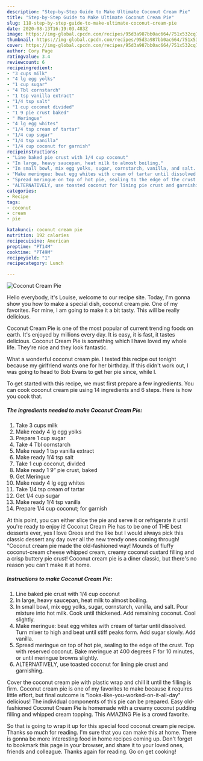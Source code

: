 ```yaml
---
description: "Step-by-Step Guide to Make Ultimate Coconut Cream Pie"
title: "Step-by-Step Guide to Make Ultimate Coconut Cream Pie"
slug: 118-step-by-step-guide-to-make-ultimate-coconut-cream-pie
date: 2020-08-13T16:19:03.483Z
image: https://img-global.cpcdn.com/recipes/95d3a987bb0ac664/751x532cq70/coconut-cream-pie-recipe-main-photo.jpg
thumbnail: https://img-global.cpcdn.com/recipes/95d3a987bb0ac664/751x532cq70/coconut-cream-pie-recipe-main-photo.jpg
cover: https://img-global.cpcdn.com/recipes/95d3a987bb0ac664/751x532cq70/coconut-cream-pie-recipe-main-photo.jpg
author: Cory Page
ratingvalue: 3.4
reviewcount: 6
recipeingredient:
- "3 cups milk"
- "4 lg egg yolks"
- "1 cup sugar"
- "4 Tbl cornstarch"
- "1 tsp vanilla extract"
- "1/4 tsp salt"
- "1 cup coconut divided"
- "1 9 pie crust baked"
- " Meringue"
- "4 lg egg whites"
- "1/4 tsp cream of tartar"
- "1/4 cup sugar"
- "1/4 tsp vanilla"
- "1/4 cup coconut for garnish"
recipeinstructions:
- "Line baked pie crust with 1/4 cup coconut"
- "In large, heavy saucepan, heat milk to almost boiling."
- "In small bowl, mix egg yolks, sugar, cornstarch, vanilla, and salt. Pour mixture into hot milk. Cook until thickened. Add remaining coconut. Cool slightly."
- "Make meringue: beat egg whites with cream of tartar until dissolved. Turn mixer to high and beat until stiff peaks form. Add sugar slowly. Add vanilla."
- "Spread meringue on top of hot pie, sealing to the edge of the crust. Top with reserved coconut. Bake meringue at 400 degrees F for 10 minutes, or until meringue browns slightly."
- "ALTERNATIVELY, use toasted coconut for lining pie crust and garnishing."
categories:
- Recipe
tags:
- coconut
- cream
- pie

katakunci: coconut cream pie 
nutrition: 192 calories
recipecuisine: American
preptime: "PT14M"
cooktime: "PT49M"
recipeyield: "1"
recipecategory: Lunch

---
```



![Coconut Cream Pie](https://img-global.cpcdn.com/recipes/95d3a987bb0ac664/751x532cq70/coconut-cream-pie-recipe-main-photo.jpg)

Hello everybody, it's Louise, welcome to our recipe site. Today, I'm gonna show you how to make a special dish, coconut cream pie. One of my favorites. For mine, I am going to make it a bit tasty. This will be really delicious.

Coconut Cream Pie is one of the most popular of current trending foods on earth. It's enjoyed by millions every day. It is easy, it is fast, it tastes delicious. Coconut Cream Pie is something which I have loved my whole life. They're nice and they look fantastic.

What a wonderful coconut cream pie. I tested this recipe out tonight because my girlfriend wants one for her birthday. If this didn&#39;t work out, I was going to head to Bob Evans to get her pie since, while I.


To get started with this recipe, we must first prepare a few ingredients. You can cook coconut cream pie using 14 ingredients and 6 steps. Here is how you cook that.

<!--inarticleads1-->

##### The ingredients needed to make Coconut Cream Pie:

1. Take 3 cups milk
1. Make ready 4 lg egg yolks
1. Prepare 1 cup sugar
1. Take 4 Tbl cornstarch
1. Make ready 1 tsp vanilla extract
1. Make ready 1/4 tsp salt
1. Take 1 cup coconut, divided
1. Make ready 1 9” pie crust, baked
1. Get  Meringue
1. Make ready 4 lg egg whites
1. Take 1/4 tsp cream of tartar
1. Get 1/4 cup sugar
1. Make ready 1/4 tsp vanilla
1. Prepare 1/4 cup coconut; for garnish


At this point, you can either slice the pie and serve it or refrigerate it until you&#39;re ready to enjoy it! Coconut Cream Pie has to be one of THE best desserts ever, yes I love Oreos and the like but I would always pick this classic dessert any day over all the new trendy ones coming through! &#34;Coconut cream pie made the old-fashioned way! Mounds of fluffy coconut-cream cheese whipped cream, creamy coconut custard filling and a crisp buttery pie crust! Coconut cream pie is a diner classic, but there&#39;s no reason you can&#39;t make it at home. 

<!--inarticleads2-->

##### Instructions to make Coconut Cream Pie:

1. Line baked pie crust with 1/4 cup coconut
1. In large, heavy saucepan, heat milk to almost boiling.
1. In small bowl, mix egg yolks, sugar, cornstarch, vanilla, and salt. Pour mixture into hot milk. Cook until thickened. Add remaining coconut. Cool slightly.
1. Make meringue: beat egg whites with cream of tartar until dissolved. Turn mixer to high and beat until stiff peaks form. Add sugar slowly. Add vanilla.
1. Spread meringue on top of hot pie, sealing to the edge of the crust. Top with reserved coconut. Bake meringue at 400 degrees F for 10 minutes, or until meringue browns slightly.
1. ALTERNATIVELY, use toasted coconut for lining pie crust and garnishing.


Cover the coconut cream pie with plastic wrap and chill it until the filling is firm. Coconut cream pie is one of my favorites to make because it requires little effort, but final outcome is &#34;looks-like-you-worked-on-it-all-day&#34; delicious! The individual components of this pie can be prepared. Easy old-fashioned Coconut Cream Pie is homemade with a creamy coconut pudding filling and whipped cream topping. This AMAZING Pie is a crowd favorite. 

So that is going to wrap it up for this special food coconut cream pie recipe. Thanks so much for reading. I'm sure that you can make this at home. There is gonna be more interesting food in home recipes coming up. Don't forget to bookmark this page in your browser, and share it to your loved ones, friends and colleague. Thanks again for reading. Go on get cooking!
